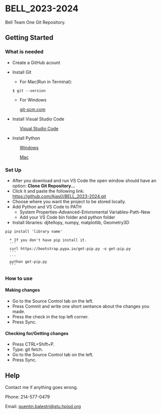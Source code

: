 ﻿# BELL_2023-2024
Bell Team One Git Repository. 
## Getting Started

### What is needed

* Create a GitHub acount
* Install Git
    * For Mac(Run in Terminal):
    ```
    $ git --version
    ```
    * For Windows

    &nbsp;&nbsp;&nbsp;&nbsp;&nbsp;&nbsp;[git-scm.com](https://git-scm.com/download/win)
* Install Visual Studio Code

    &nbsp;&nbsp;&nbsp;&nbsp;&nbsp;&nbsp;[Visual Studio Code](https://code.visualstudio.com/download)
* Install Python

    &nbsp;&nbsp;&nbsp;&nbsp;&nbsp;&nbsp;[Windows](https://www.python.org/downloads/windows/)

    &nbsp;&nbsp;&nbsp;&nbsp;&nbsp;&nbsp;[Mac](https://www.python.org/downloads/macos/)

### Set Up

* After you download and run VS Code the open window should have an option: **Clone Git Repository...** 
* Click it and paste the following link: https://github.com/Aias0/BELL_2023-2024.git
* Choose where you want the project to be stored locally.
* Add Python and VS Code to PATH
    * System Properties-Advanced-Enivromental Variables-Path-New
    * Add your VS Code bin folder and python folder
* Install libraries: djitellopy, numpy, matplotlib, Geometry3D
```
pip install 'library name'
```
      * If you don't have pip install it.
      ```
      curl https://bootstrap.pypa.io/get-pip.py -o get-pip.py
      ```
      ```
      python get-pip.py
      ```

### How to use

#### Making changes
* Go to the Source Control tab on the left.
* Press Commit and write one short sentance about the changes you made.
* Press the check in the top left corner.
* Press Sync.

#### Checking for/Getting changes
* Press CTRL+Shift+P.
* Type: git fetch.
* Go to the Source Control tab on the left.
* Press Sync.

## Help

Contact me if anything goes wrong.

Phone: 214-577-0479

Email: quentin.balestri@stu.hpisd.org
